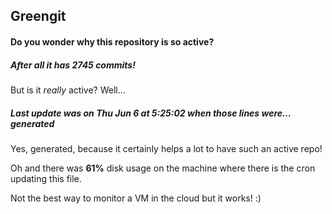 ## Greengit

#### Do you wonder why this repository is so active?

##### After all it has 2745 commits!

But is it *really* active? Well...

##### Last update was on Thu Jun 6 at 5:25:02 when those lines were... generated

Yes, generated, because it certainly helps a lot to have such an active repo!

Oh and there was **61%** disk usage on the machine
where there is the cron updating this file.

Not the best way to monitor a VM in the cloud but it works! :)
